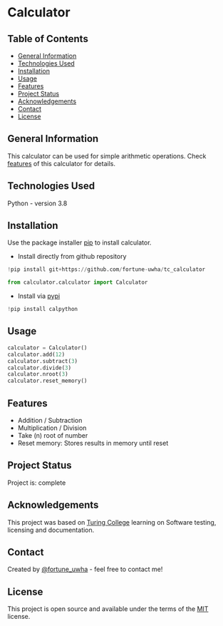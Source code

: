 # Calculator
## Table of Contents
* [General Information](#general-information)
* [Technologies Used](#technologies-used)
* [Installation](#installation)
* [Usage](#usage)
* [Features](#features)
* [Project Status](#project-status)
* [Acknowledgements](#acknowledgements)
* [Contact](#contact)
* [License](#license)

## General Information
This calculator can be used for simple arithmetic operations. Check [features](#features) of this calculator for details.

## Technologies Used
Python - version 3.8

## Installation
Use the package installer [pip](https://pip.pypa.io/en/stable/) to install calculator.
* Install directly from github repository
```python
!pip install git+https://github.com/fortune-uwha/tc_calculator

from calculator.calculator import Calculator
```
* Install via [pypi](https://pypi.org/project/calpython/)
```python
!pip install calpython
```

## Usage
```python
calculator = Calculator()
calculator.add(12)
calculator.subtract(3)
calculator.divide(3)
calculator.nroot(3)
calculator.reset_memory()
```

## Features
* Addition / Subtraction
* Multiplication / Division
* Take (n) root of number
* Reset memory: Stores results in memory until reset

## Project Status
Project is: complete

## Acknowledgements
This project was based on [Turing College](https://www.turingcollege.com) learning on Software testing, licensing and documentation.

## Contact
Created by [@fortune_uwha](https://fortune-uwha.github.io/Fortune_Portfolio/) - feel free to contact me!

## License
This project is open source and available under the terms of the [MIT](https://opensource.org/licenses/MIT) license.
